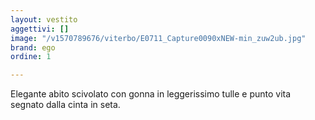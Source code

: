```yaml
---
layout: vestito
aggettivi: []
image: "/v1570789676/viterbo/E0711_Capture0090xNEW-min_zuw2ub.jpg"
brand: ego
ordine: 1

---
```

Elegante abito scivolato con gonna in leggerissimo tulle e punto vita segnato dalla cinta in seta.